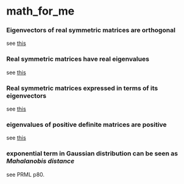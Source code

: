 # math_for_me #


### Eigenvectors of real symmetric matrices are orthogonal 
see [this](https://math.stackexchange.com/questions/82467/eigenvectors-of-real-symmetric-matrices-are-orthogonal)

### Real symmetric matrices have real eigenvalues 
see [this](http://pi.math.cornell.edu/~jerison/math2940/real-eigenvalues.pdf)

### Real symmetric matrices expressed in terms of its eigenvectors 
see [this](https://math.stackexchange.com/questions/331826/expressing-a-matrix-as-an-expansion-of-its-eigenvalues)

### eigenvalues of positive definite matrices are positive 
see [this](https://yutsumura.com/positive-definite-real-symmetric-matrix-and-its-eigenvalues/)

### exponential term in Gaussian distribution can be seen as *Mahalanobis distance* 
see PRML p80.





